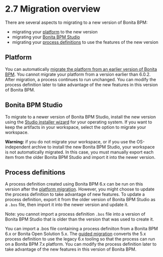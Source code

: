 # 2.7 Migration overview

There are several aspects to migrating to a new version of Bonita BPM: 

* migrating your [platform](#platform) to the new version
* migrating your [Bonita BPM Studio](#studio)
* migrating your [process definitions](#procdef) to use the features of the new version

## Platform

You can automatically [migrate the platform from an earlier version of Bonita BPM](migrate-from-an-earlier-version-of-bonita-bpm.md). You cannot migrate your platform from a version earlier than 6.0.2\. 
After migration, a process continues to run unchanged. You can modify the process definition later to take advantage of the new features in this version of Bonita BPM.

## Bonita BPM Studio

To migrate to a newer version of Bonita BPM Studio, install the new version using the [Studio installer wizard](bonita-bpm-studio-installation.md) for your operating system.
If you want to keep the artifacts in your workspace, select the option to migrate your workspace. 

**Warning:** if you do not migrate your workspace, or if you use the OS-independent archive to install the new Bonita BPM Studio, 
your workspace is not automatically migrated. In this case, you must manually export each item from the older Bonita BPM Studio and import it into the newer version. 

## Process definitions

A process definition created using Bonita BPM 6.x can be run on this version after the [platform migration](migrate-from-an-earlier-version-of-bonita-bpm.md). 
However, you might choose to update the process definition to take advantage of new features. 
To update a process definition, export it from the older version of Bonita BPM Studio as a `.bos` file, then import it into the 
newer version and update it.

Note: you cannot import a process definition `.bos` file into a version of Bonita BPM Studio that is older than the version 
that was used to create it.

You can import a .bos file containing a process definiiton from a Bonita BPM 6.x or Bonita Open Solution 5.x. 
The [guided migration](migrate-a-process-from-bonita-open-solution-5x.md) converts the 5.x process definition to use the legacy 6.x tooling so that the process can run on a Bonita BPM 7.x platform. 
You can modify the process definition later to take advantage of the new features in this version of Bonita BPM.
